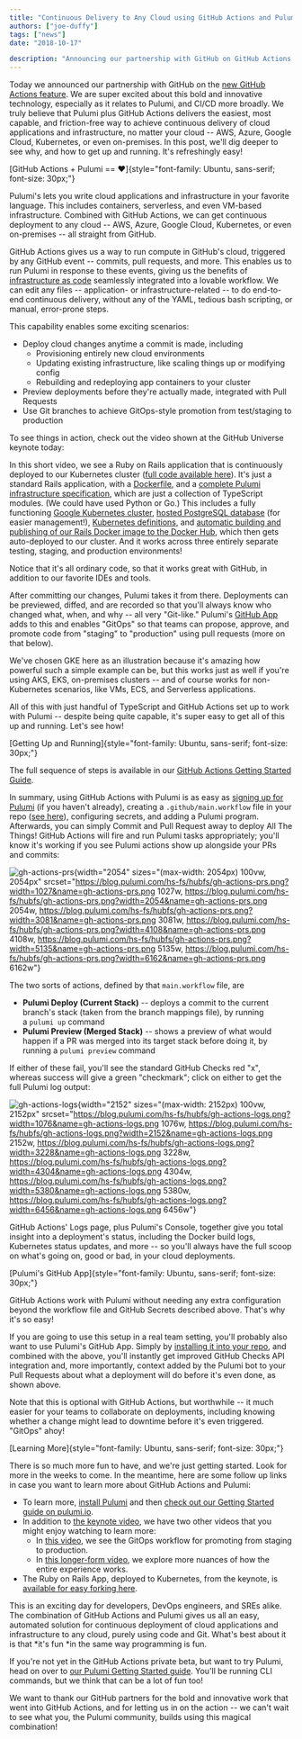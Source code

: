 ```yaml
---
title: "Continuous Delivery to Any Cloud using GitHub Actions and Pulumi"
authors: ["joe-duffy"]
tags: ["news"]
date: "2018-10-17"

description: "Announcing our partnership with GitHub on GitHub Actions feature, allowing you to use Pulumi in your CI/CD more broadly."
---
```



Today we announced our partnership with GitHub on the [new GitHub
Actions feature](https://github.com/features/actions). We are super
excited about this bold and innovative technology, especially as it
relates to Pulumi, and CI/CD more broadly. We truly believe that Pulumi
plus GitHub Actions delivers the easiest, most capable, and
friction-free way to achieve continuous delivery of cloud applications
and infrastructure, no matter your cloud -- AWS, Azure, Google Cloud,
Kubernetes, or even on-premises. In this post, we'll dig deeper to see
why, and how to get up and running. It's refreshingly easy!

[GitHub Actions + Pulumi ==
❤️]{style="font-family: Ubuntu, sans-serif; font-size: 30px;"}

Pulumi's lets you write cloud applications and infrastructure in your
favorite language. This includes containers, serverless, and even
VM-based infrastructure. Combined with GitHub Actions, we can get
continuous deployment to any cloud -- AWS, Azure, Google Cloud,
Kubernetes, or even on-premises -- all straight from GitHub.

GitHub Actions gives us a way to run compute in GitHub's cloud,
triggered by any GitHub event -- commits, pull requests, and more. This
enables us to run Pulumi in response to these events, giving us the
benefits of [infrastructure as
code](https://en.wikipedia.org/wiki/Infrastructure_as_Code) seamlessly
integrated into a lovable workflow. We can edit any files --
application- or infrastructure-related -- to do end-to-end continuous
delivery, without any of the YAML, tedious bash scripting, or manual,
error-prone steps.

This capability enables some exciting scenarios:

-   Deploy cloud changes anytime a commit is made, including
    -   Provisioning entirely new cloud environments
    -   Updating existing infrastructure, like scaling things up or
        modifying config
    -   Rebuilding and redeploying app containers to your cluster
-   Preview deployments before they're actually made, integrated with
    Pull Requests
-   Use Git branches to achieve GitOps-style promotion from test/staging
    to production

To see things in action, check out the video shown at the GitHub
Universe keynote today:

In this short video, we see a Ruby on Rails application that is
continuously deployed to our Kubernetes cluster ([full code available
here](https://github.com/pulumi/actions-example-gke-rails)). It's just a
standard Rails application, with a
[Dockerfile](https://github.com/pulumi/actions-example-gke-rails/blob/master/app/Dockerfile),
and a [complete Pulumi infrastructure
specification](https://github.com/pulumi/actions-example-gke-rails/tree/master/infra),
which are just a collection of TypeScript modules. (We could have used
Python or Go.) This includes a fully functioning [Google Kubernetes
cluster](https://github.com/pulumi/actions-example-gke-rails/blob/master/infra/cluster.ts),
[hosted PostgreSQL
database](https://github.com/pulumi/actions-example-gke-rails/blob/master/infra/db.ts)
(for easier management!), [Kubernetes
definitions](https://github.com/pulumi/actions-example-gke-rails/blob/46c29ad4fa935398f3b7dc3715c2c56fb4809afc/infra/index.ts#L24),
and [automatic building and publishing of our Rails Docker image to the
Docker
Hub](https://github.com/pulumi/actions-example-gke-rails/blob/46c29ad4fa935398f3b7dc3715c2c56fb4809afc/infra/index.ts#L11),
which then gets auto-deployed to our cluster. And it works across three
entirely separate testing, staging, and production environments!

Notice that it's all ordinary code, so that it works great with GitHub,
in addition to our favorite IDEs and tools.

After committing our changes, Pulumi takes it from there. Deployments
can be previewed, diffed, and are recorded so that you'll always know
who changed what, when, and why -- all very "Git-like." Pulumi's
[GitHub App](https://pulumi.io/reference/cd-github.html) adds to this
and enables "GitOps" so that teams can propose, approve, and promote
code from "staging" to "production" using pull requests (more on that
below).

We've chosen GKE here as an illustration because it's amazing how
powerful such a simple example can be, but this works just as well if
you're using AKS, EKS, on-premises clusters -- and of course works for
non-Kubernetes scenarios, like VMs, ECS, and Serverless applications.

All of this with just handful of TypeScript and GitHub Actions set up to
work with Pulumi -- despite being quite capable, it's super easy to get
all of this up and running. Let's see how!

[Getting Up and
Running]{style="font-family: Ubuntu, sans-serif; font-size: 30px;"}

The full sequence of steps is available in our [GitHub Actions Getting
Started Guide](https://pulumi.io/github).

In summary, using GitHub Actions with Pulumi is as easy as [signing up
for Pulumi](https://app.pulumi.com/) (if you haven't already), creating
a `.github/main.workflow` file in your repo ([see
here](https://github.com/pulumi/actions/blob/master/examples/main.workflow)),
configuring secrets, and adding a Pulumi program. Afterwards, you can
simply Commit and Pull Request away to deploy All The Things! GitHub
Actions will fire and run Pulumi tasks appropriately; you'll know it's
working if you see Pulumi actions show up alongside your PRs and
commits:

![gh-actions-prs](https://blog.pulumi.com/hs-fs/hubfs/gh-actions-prs.png?width=2054&name=gh-actions-prs.png){width="2054"
sizes="(max-width: 2054px) 100vw, 2054px"
srcset="https://blog.pulumi.com/hs-fs/hubfs/gh-actions-prs.png?width=1027&name=gh-actions-prs.png 1027w, https://blog.pulumi.com/hs-fs/hubfs/gh-actions-prs.png?width=2054&name=gh-actions-prs.png 2054w, https://blog.pulumi.com/hs-fs/hubfs/gh-actions-prs.png?width=3081&name=gh-actions-prs.png 3081w, https://blog.pulumi.com/hs-fs/hubfs/gh-actions-prs.png?width=4108&name=gh-actions-prs.png 4108w, https://blog.pulumi.com/hs-fs/hubfs/gh-actions-prs.png?width=5135&name=gh-actions-prs.png 5135w, https://blog.pulumi.com/hs-fs/hubfs/gh-actions-prs.png?width=6162&name=gh-actions-prs.png 6162w"}

The two sorts of actions, defined by that `main.workflow` file, are

-   **Pulumi Deploy (Current Stack)** -- deploys a commit to the current
    branch's stack (taken from the branch mappings file), by running
    a `pulumi up` command
-   **Pulumi Preview (Merged Stack)** -- shows a preview of what would
    happen if a PR was merged into its target stack before doing it, by
    running a `pulumi preview` command

If either of these fail, you'll see the standard GitHub Checks red "x",
whereas success will give a green "checkmark"; click on either to get
the full Pulumi log output:

![gh-actions-logs](https://blog.pulumi.com/hs-fs/hubfs/gh-actions-logs.png?width=2152&name=gh-actions-logs.png){width="2152"
sizes="(max-width: 2152px) 100vw, 2152px"
srcset="https://blog.pulumi.com/hs-fs/hubfs/gh-actions-logs.png?width=1076&name=gh-actions-logs.png 1076w, https://blog.pulumi.com/hs-fs/hubfs/gh-actions-logs.png?width=2152&name=gh-actions-logs.png 2152w, https://blog.pulumi.com/hs-fs/hubfs/gh-actions-logs.png?width=3228&name=gh-actions-logs.png 3228w, https://blog.pulumi.com/hs-fs/hubfs/gh-actions-logs.png?width=4304&name=gh-actions-logs.png 4304w, https://blog.pulumi.com/hs-fs/hubfs/gh-actions-logs.png?width=5380&name=gh-actions-logs.png 5380w, https://blog.pulumi.com/hs-fs/hubfs/gh-actions-logs.png?width=6456&name=gh-actions-logs.png 6456w"}

GitHub Actions' Logs page, plus Pulumi's Console, together give you
total insight into a deployment's status, including the Docker build
logs, Kubernetes status updates, and more -- so you'll always have the
full scoop on what's going on, good or bad, in your cloud deployments.

[Pulumi's GitHub
App]{style="font-family: Ubuntu, sans-serif; font-size: 30px;"}

GitHub Actions work with Pulumi without needing any extra configuration
beyond the workflow file and GitHub Secrets described above. That's why
it's so easy!

If you are going to use this setup in a real team setting, you'll
probably also want to use Pulumi's GitHub App. Simply by [installing it
into your repo](https://pulumi.io/reference/cd-github.html), and
combined with the above, you'll instantly get improved GitHub Checks API
integration and, more importantly, context added by the Pulumi bot to
your Pull Requests about what a deployment will do before it's even
done, as shown above.

Note that this is optional with GitHub Actions, but worthwhile -- it
much easier for your teams to collaborate on deployments, including
knowing whether a change might lead to downtime before it's even
triggered. "GitOps" ahoy!

[Learning
More]{style="font-family: Ubuntu, sans-serif; font-size: 30px;"}

There is so much more fun to have, and we're just getting started. Look
for more in the weeks to come. In the meantime, here are some follow up
links in case you want to learn more about GitHub Actions and Pulumi: 

-   To learn more, [install
    Pulumi](https://pulumi.io/quickstart/install.html) and then [check
    out our Getting Started guide on
    pulumi.io](https://pulumi.io/github).
-   In addition to [the keynote
    video](https://www.youtube.com/watch?v=59SxB2uY9E0), we have two
    other videos that you might enjoy watching to learn more:
    -   In [this video](https://www.youtube.com/watch?v=MKbDVDBuKUA), we
        see the GitOps workflow for promoting from staging to
        production.
    -   In [this longer-form
        video](https://www.youtube.com/watch?v=1Et2TkuxqJg), we explore
        more nuances of how the entire experience works.
-   The Ruby on Rails App, deployed to Kubernetes, from the keynote, is
    [available for easy forking
    here](https://github.com/pulumi/actions-example-gke-rails).

This is an exciting day for developers, DevOps engineers, and SREs
alike. The combination of GitHub Actions and Pulumi gives us all an
easy, automated solution for continuous deployment of cloud applications
and infrastructure to any cloud, purely using code and Git. What's best
about it is that *it's fun *in the same way programming is fun.

If you're not yet in the GitHub Actions private beta, but want to try
Pulumi, head on over to [our Pulumi Getting Started
guide](https://pulumi.io/quickstart/). You'll be running CLI commands,
but we think that can be a lot of fun too!

We want to thank our GitHub partners for the bold and innovative work
that went into GitHub Actions, and for letting us in on the action -- we
can't wait to see what you, the Pulumi community, builds using this
magical combination!

